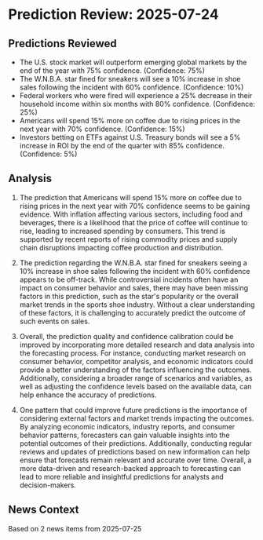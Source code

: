 # Prediction Review: 2025-07-24

## Predictions Reviewed

- The U.S. stock market will outperform emerging global markets by the end of the year with 75% confidence. (Confidence: 75%)
- The W.N.B.A. star fined for sneakers will see a 10% increase in shoe sales following the incident with 60% confidence. (Confidence: 10%)
- Federal workers who were fired will experience a 25% decrease in their household income within six months with 80% confidence. (Confidence: 25%)
- Americans will spend 15% more on coffee due to rising prices in the next year with 70% confidence. (Confidence: 15%)
- Investors betting on ETFs against U.S. Treasury bonds will see a 5% increase in ROI by the end of the quarter with 85% confidence. (Confidence: 5%)

## Analysis

1. The prediction that Americans will spend 15% more on coffee due to rising prices in the next year with 70% confidence seems to be gaining evidence. With inflation affecting various sectors, including food and beverages, there is a likelihood that the price of coffee will continue to rise, leading to increased spending by consumers. This trend is supported by recent reports of rising commodity prices and supply chain disruptions impacting coffee production and distribution.

2. The prediction regarding the W.N.B.A. star fined for sneakers seeing a 10% increase in shoe sales following the incident with 60% confidence appears to be off-track. While controversial incidents often have an impact on consumer behavior and sales, there may have been missing factors in this prediction, such as the star's popularity or the overall market trends in the sports shoe industry. Without a clear understanding of these factors, it is challenging to accurately predict the outcome of such events on sales.

3. Overall, the prediction quality and confidence calibration could be improved by incorporating more detailed research and data analysis into the forecasting process. For instance, conducting market research on consumer behavior, competitor analysis, and economic indicators could provide a better understanding of the factors influencing the outcomes. Additionally, considering a broader range of scenarios and variables, as well as adjusting the confidence levels based on the available data, can help enhance the accuracy of predictions.

4. One pattern that could improve future predictions is the importance of considering external factors and market trends impacting the outcomes. By analyzing economic indicators, industry reports, and consumer behavior patterns, forecasters can gain valuable insights into the potential outcomes of their predictions. Additionally, conducting regular reviews and updates of predictions based on new information can help ensure that forecasts remain relevant and accurate over time. Overall, a more data-driven and research-backed approach to forecasting can lead to more reliable and insightful predictions for analysts and decision-makers.

## News Context

Based on 2 news items from 2025-07-25

